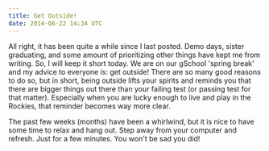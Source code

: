 ```yaml
---
title: Get Outside!
date: 2014-06-22 14:34 UTC
---
```


All right, it has been quite a while since I last posted. Demo days, sister graduating, and some amount of prioritizing other things
have kept me from writing.
So, I will keep it short today. We are on our gSchool 'spring break' and my advice to everyone is: get outside! There are so many
good reasons to do so, but in short, being outside lifts your spirits and reminds you that there are bigger things out there than your
failing test (or passing test for that matter). Especially when you are lucky enough to live and play in the Rockies,
that reminder becomes way more clear.

The past few weeks (months) have been a whirlwind, but it is nice to have some time to relax and hang out. Step away from your computer
and refresh. Just for a few minutes. You won't be sad you did!